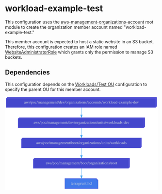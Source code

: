 # workload-example-test

This configuration uses the
[aws-management-organizations-account](../../../../../../../modules/poc/aws-management-organizations-account)
root module to create the organization member account named
"workload-example-test."

This member account is expected to host a static website in an S3 bucket.
Therefore, this configuration creates an IAM role named
[WebsiteAdministratorRole](roles/website-administrator.yml)
which grants only the permission to manage S3 buckets.

## Dependencies

This configuration depends on the [Workloads/Test OU](../../units/workloads-test)
configuration to specify the parent OU for this member account.

![Dependency graph](graph.svg)
